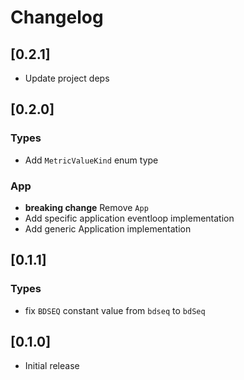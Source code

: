 # Changelog

## [0.2.1]

- Update project deps

## [0.2.0]

### Types

- Add `MetricValueKind` enum type

### App

- **breaking change** Remove `App`
- Add specific application eventloop implementation
- Add generic Application implementation

## [0.1.1]

### Types

- fix `BDSEQ` constant value from `bdseq` to `bdSeq`

## [0.1.0]

- Initial release
